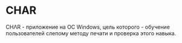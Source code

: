 # CHAR
CHΛR - приложение на ОС Windows, цель которого - обучение пользователей слепому методу печати и проверка этого навыка.
